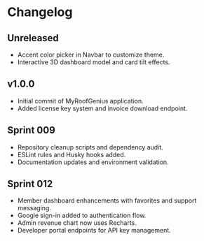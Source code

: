 # Changelog

## Unreleased
- Accent color picker in Navbar to customize theme.
- Interactive 3D dashboard model and card tilt effects.

## v1.0.0
- Initial commit of MyRoofGenius application.
- Added license key system and invoice download endpoint.

## Sprint 009
- Repository cleanup scripts and dependency audit.
- ESLint rules and Husky hooks added.
- Documentation updates and environment validation.

## Sprint 012
- Member dashboard enhancements with favorites and support messaging.
- Google sign-in added to authentication flow.
- Admin revenue chart now uses Recharts.
- Developer portal endpoints for API key management.
